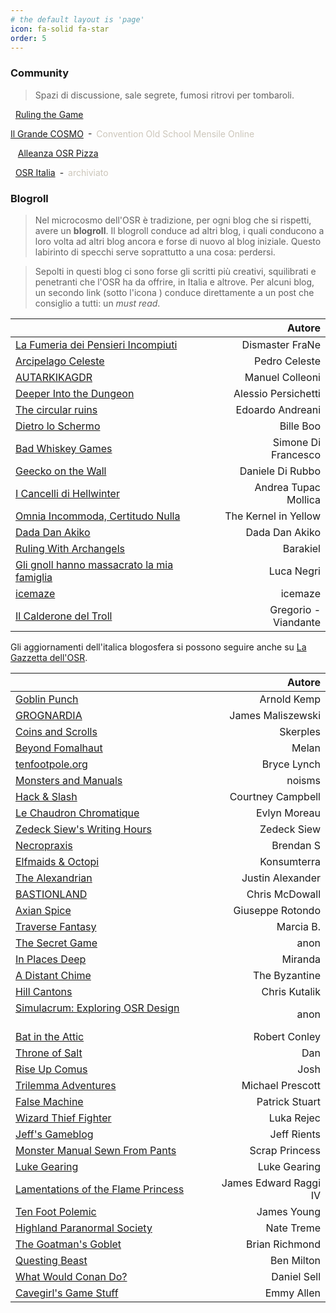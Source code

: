 ```yaml
---
# the default layout is 'page'
icon: fa-solid fa-star
order: 5
---
```


### Community

> Spazi di discussione, sale segrete, fumosi ritrovi per tombaroli.

<i class="fa-brands fa-telegram"></i>&nbsp; [Ruling the Game](https://t.me/osritalia)

<i class="fa-brands fa-discord"></i> [Il Grande COSMO](https://discord.gg/asQPwXPXeB)&ensp;-&ensp;<span style="color:#ccc6ba">Convention Old School Mensile Online</span>

&nbsp;<i class="fa-solid fa-asterisk"></i>&nbsp; [Alleanza OSR Pizza](https://linktr.ee/alleanzaosrpizza)

<i class="fa-brands fa-facebook"></i>&nbsp; [OSR Italia](https://www.facebook.com/groups/osritalia/)&ensp;-&ensp;<span style="color:#ccc6ba">archiviato</span>

### Blogroll

> Nel microcosmo dell'OSR è tradizione, per ogni blog che si rispetti, avere un **blogroll**. Il blogroll conduce ad altri blog, i quali conducono a loro volta ad altri blog ancora e forse di nuovo al blog iniziale. Questo labirinto di specchi serve soprattutto a una cosa: perdersi.

> Sepolti in questi blog ci sono forse gli scritti più creativi, squilibrati e penetranti che l'OSR ha da offrire, in Italia e altrove. Per alcuni blog, un secondo link (sotto l'icona <i class="fa-solid fa-star"></i>) conduce direttamente a un post che consiglio a tutti: un *must read*. 

| <i class="fa-solid fa-italic"></i>                                          |  <i class="fa-solid fa-star"></i>        | Autore                |
|:----------------------------------------------------------------------------|:----------------------------------------:|----------------------:|
| [La Fumeria dei Pensieri Incompiuti](https://dismastersden.blogspot.com/)   | [<i class="fa-solid fa-link"></i>](https://dungeon-keys.github.io/) | Dismaster FraNe       |
| [Arcipelago Celeste](https://arcipelagoceleste.blogspot.com/)               | [<i class="fa-solid fa-link"></i>](https://dungeon-keys.github.io/) | Pedro Celeste         |
| [AUTARKIKAGDR](https://autarkikagdr.blogspot.com/)                          |                                          | Manuel Colleoni       |
| [Deeper Into the Dungeon](https://deeperintothedungeon.wordpress.com/)      | [<i class="fa-solid fa-link"></i>](https://dungeon-keys.github.io/) | Alessio Persichetti   |
| [The circular ruins](https://thecircularuins.blogspot.com/)                 | [<i class="fa-solid fa-link"></i>](https://dungeon-keys.github.io/) | Edoardo Andreani      |
| [Dietro lo Schermo](https://dietroschermo.wordpress.com/)                   | [<i class="fa-solid fa-link"></i>](https://dungeon-keys.github.io/) | Bille Boo             |
| [Bad Whiskey Games](https://badwhiskeygames.blogspot.com/)                  | [<i class="fa-solid fa-link"></i>](https://dungeon-keys.github.io/) | Simone Di Francesco   |
| [Geecko on the Wall](https://www.geeckoonthewall.eu/)                       |                                          | Daniele Di Rubbo      |
| [I Cancelli di Hellwinter](https://hellwinter.blogspot.com/)                | [<i class="fa-solid fa-link"></i>](https://dungeon-keys.github.io/) | Andrea Tupac Mollica  |
| [Omnia Incommoda, Certitudo Nulla](https://oicn.icu/)                       | [<i class="fa-solid fa-link"></i>](https://dungeon-keys.github.io/) | The Kernel in Yellow  |
| [Dada Dan Akiko](https://write.as/jonnie/)                                  | [<i class="fa-solid fa-link"></i>](https://dungeon-keys.github.io/) | Dada Dan Akiko        |
| [Ruling With Archangels](https://archangelruling.blogfree.net/)             |                                          | Barakiel              |
| [Gli gnoll hanno massacrato la mia famiglia](https://gnollmassacrofamiglia.blogspot.com/)  |                           | Luca Negri            |
| [icemaze](https://icemaze.it/en/)                                           |                                          | icemaze               |
| [Il Calderone del Troll](https://calderonedeltroll.blogspot.com/)           |                                          | Gregorio - Viandante  |

Gli aggiornamenti dell'italica blogosfera si possono seguire anche su [La Gazzetta dell'OSR](https://gazzetta.oicn.icu/).

| <i class="fa-solid fa-earth-americas"></i>                                  |  <i class="fa-solid fa-star"></i>        | Autore                |
|:----------------------------------------------------------------------------|:----------------------------------------:|----------------------:|
| [Goblin Punch](https://goblinpunch.blogspot.com/)                           | [<i class="fa-solid fa-link"></i>](https://dungeon-keys.github.io/) | Arnold Kemp           |
| [GROGNARDIA](https://grognardia.blogspot.com/)                              | [<i class="fa-solid fa-link"></i>](https://dungeon-keys.github.io/) | James Maliszewski     |
| [Coins and Scrolls](https://coinsandscrolls.blogspot.com/)                  | [<i class="fa-solid fa-link"></i>](https://dungeon-keys.github.io/) | Skerples              | 
| [Beyond Fomalhaut](https://beyondfomalhaut.blogspot.com/)                   | [<i class="fa-solid fa-link"></i>](https://dungeon-keys.github.io/) | Melan                 | 
| [tenfootpole.org](https://tenfootpole.org/ironspike/)                       |                                          | Bryce Lynch           |
| [Monsters and Manuals](https://monstersandmanuals.blogspot.com/)            | [<i class="fa-solid fa-link"></i>](https://dungeon-keys.github.io/) | noisms                |
| [Hack & Slash](https://hackslashmaster.blogspot.com/)                       | [<i class="fa-solid fa-link"></i>](https://dungeon-keys.github.io/) | Courtney Campbell     |
| [Le Chaudron Chromatique](https://chaudronchromatique.blogspot.com/)        | [<i class="fa-solid fa-link"></i>](https://dungeon-keys.github.io/) | Evlyn Moreau          | 
| [Zedeck Siew's Writing Hours](https://zedecksiew.tumblr.com/)               | [<i class="fa-solid fa-link"></i>](https://dungeon-keys.github.io/) | Zedeck Siew           |
| [Necropraxis](https://www.necropraxis.com/about/)                           |                                          | Brendan S             | 
| [Elfmaids & Octopi](https://elfmaidsandoctopi.blogspot.com/)                |                                          | Konsumterra           |
| [The Alexandrian](https://thealexandrian.net/)                              | [<i class="fa-solid fa-link"></i>](https://dungeon-keys.github.io/) | Justin Alexander      | 
| [BASTIONLAND](https://www.bastionland.com/)                                 |                                          | Chris McDowall        | 
| [Axian Spice](https://axianspice.blogspot.com/)                             |                                          | Giuseppe Rotondo      |
| [Traverse Fantasy](https://traversefantasy.blogspot.com/)                   | [<i class="fa-solid fa-link"></i>](https://dungeon-keys.github.io/) | Marcia B.             |
| [The Secret Game](https://scrtgm.blogspot.com/)                             |                                          | anon                  |
| [In Places Deep](https://inplacesdeep.blogspot.com/)                        | [<i class="fa-solid fa-link"></i>](https://dungeon-keys.github.io/) | Miranda               | 
| [A Distant Chime](https://espharel.blogspot.com/)                           |                                          | The Byzantine         | 
| [Hill Cantons](https://hillcantons.blogspot.com/)                           |                                          | Chris Kutalik         |
| [Simulacrum: Exploring OSR Design](https://osrsimulacrum.blogspot.com/) &emsp;&emsp;&emsp;&emsp; | [<i class="fa-solid fa-link"></i>](https://dungeon-keys.github.io/) | anon |
| [Bat in the Attic](https://batintheattic.blogspot.com/)                     | [<i class="fa-solid fa-link"></i>](https://dungeon-keys.github.io/) | Robert Conley         |
| [Throne of Salt](https://throneofsalt.blogspot.com/)                        | [<i class="fa-solid fa-link"></i>](https://dungeon-keys.github.io/) | Dan                   | 
| [Rise Up Comus](https://riseupcomus.blogspot.com/)                          | [<i class="fa-solid fa-link"></i>](https://dungeon-keys.github.io/) | Josh                  | 
| [Trilemma Adventures](https://blog.trilemma.com/)                          | [<i class="fa-solid fa-link"></i>](https://dungeon-keys.github.io/) | Michael Prescott      | 
| [False Machine](https://falsemachine.blogspot.com/)                         |                                          | Patrick Stuart        | 
| [Wizard Thief Fighter](https://www.wizardthieffighter.com/)                 |                                          | Luka Rejec            | 
| [Jeff's Gameblog](https://jrients.blogspot.com/)                            | [<i class="fa-solid fa-link"></i>](https://dungeon-keys.github.io/) | Jeff Rients           | 
| [Monster Manual Sewn From Pants](https://monstermanualsewnfrompants.blogspot.com/) |                                   | Scrap Princess        | 
| [Luke Gearing](https://lukegearing.blot.im/)                                |                                          | Luke Gearing          |
| [Lamentations of the Flame Princess](https://lotfp.blogspot.com/)           |                                          | James Edward Raggi IV |
| [Ten Foot Polemic](https://tenfootpolemic.blogspot.com/)                    | [<i class="fa-solid fa-link"></i>](https://dungeon-keys.github.io/) | James Young           |
| [Highland Paranormal Society](https://natetreme.com/)                       |                                          | Nate Treme            |
| [The Goatman's Goblet](https://www.goatmansgoblet.com/)                     | [<i class="fa-solid fa-link"></i>](https://dungeon-keys.github.io/) | Brian Richmond        |
| [Questing Beast](https://questingblog.com/)                                 |                                          | Ben Milton            |
| [What Would Conan Do?](https://whatwouldconando.blogspot.com/)              |                                          | Daniel Sell           |
| [Cavegirl's Game Stuff](https://cavegirlgames.blogspot.com/)                |                                          | Emmy Allen            |
